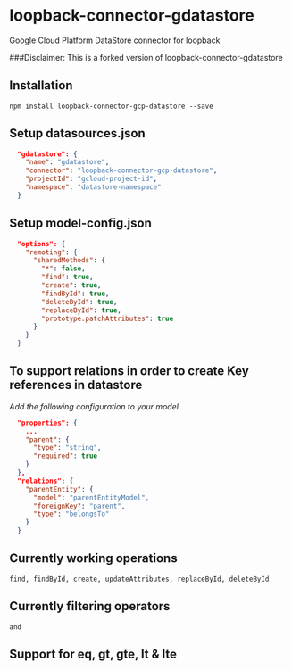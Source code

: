 # loopback-connector-gdatastore
Google Cloud Platform DataStore connector for loopback

###Disclaimer:
This is a forked version of loopback-connector-gdatastore

## Installation

    npm install loopback-connector-gcp-datastore --save

## Setup datasources.json
```json
  "gdatastore": {
    "name": "gdatastore",
    "connector": "loopback-connector-gcp-datastore",
    "projectId": "gcloud-project-id",
    "namespace": "datastore-namespace"
  }
```

## Setup model-config.json
```json
  "options": {
    "remoting": {
      "sharedMethods": {
        "*": false,
        "find": true,
        "create": true,
        "findById": true,
        "deleteById": true,
        "replaceById": true,
        "prototype.patchAttributes": true
      }
    }
  }
```

## To support relations in order to create Key references in datastore
*Add the following configuration to your model*
```json
  "properties": {
    ...
    "parent": {
      "type": "string",
      "required": true
    }
  },
  "relations": {
    "parentEntity": {
      "model": "parentEntityModel",
      "foreignKey": "parent",
      "type": "belongsTo"
    }
  }
```

## Currently working operations
    find, findById, create, updateAttributes, replaceById, deleteById

## Currently filtering operators
    and

## Support for eq, gt, gte, lt & lte
